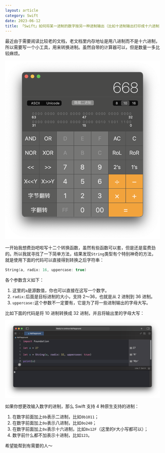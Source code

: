 ```yaml
---
layout: article
category: Swift
date: 2023-06-12
title: 「Swift」如何将某一进制的数字按另一种进制输出（比如十进制输出打印成十六进制，八进制打印输出成二进制）
---
```

<!-- excerpt-start -->
最近由于需要阅读比较老的文档，老文档里内存地址是用八进制而不是十六进制，所以需要写一个小工具，用来转换进制。虽然自带的计算器可以，但是数量一多比较麻烦。

<img alt="使用自带的计算器进行十六进制计算" src="/assets/images/98f5449d939c456ba0bab464dfc6d239.png" style="box-shadow: 0px 0px 0px 0px">

一开始我想费劲吧啦写十二个转换函数，虽然有些函数可以套，但是还是蛮费劲的。所以我就寻找了一下简单方法，结果发现`String`类型有个特别神奇的方法，就是使用下面的代码可以直接得到转换之后字符串：

```swift
String(a, radix: 16, uppercase: true)
```

各个参数含义如下：
1. 这里的`a`是源数值，你也可以直接在这写一个数字。
2. `radix:`后面是目标进制的大小，支持 2～36，也就是从 2 进制到 36 进制。
3. `uppercase:`这个参数不一定要有，它是为了将一些进制输出的字母大写。

比如下面的代码是将 10 进制转换成 32 进制，并且将输出里的字母大写：

<img alt="将 10 进制转换成 32 进制的代码" src="/assets/images/810735a203bf4888a056ba523cb83416.png" style="box-shadow: 0px 0px 0px 0px">

如果你想更改输入数字的进制，那么 Swift 支持 4 种原生支持的进制：
1. 在数字前面加上`0b`表示二进制，比如`0b1011`；
2. 在数字前面加上`0o`表示八进制，比如`0o240`；
3. 在数字前面加上`0x`表示十六进制，比如`0x12F`（这里的`F`大小写都可以）；
4. 数字前什么都不加表示十进制，比如`123`。

希望能帮到有需要的人～